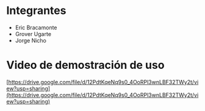 # Integrantes

- Eric Bracamonte 
- Grover Ugarte
- Jorge Nicho


# Video de demostración de uso

[https://drive.google.com/file/d/12PdtKqeNq9s0_4OoRPl3wnLBF32TWy2t/view?usp=sharing](https://drive.google.com/file/d/12PdtKqeNq9s0_4OoRPl3wnLBF32TWy2t/view?usp=sharing)